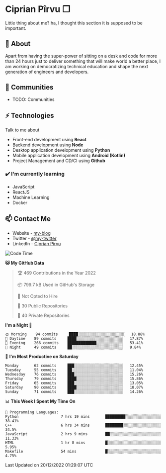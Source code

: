 # Ciprian Pîrvu ❐

Little thing about me? ha, I thought this section it is supposed to be important.

## 🧐 About

Apart from having the super-power of sitting on a desk and code for more than 24 hours just to deliver something that will make world a better place, I am working on democratizing technical education and shape the next generation of engineers and developers.

## 👯 Communities

-   TODO: Communities

## ⚡ Technologies

Talk to me about

-   Front-end development using **React**
-   Backend development using **Node**
-   Desktop application development using **Python**
-   Mobile application development using **Android (Kotlin)**
-   Project Management and CD/CI using **Github**

### ✔️ I'm currently learning

-   JavaScript
-   ReactJS
-   Machine Learning
-   Docker

## 📫 Contact Me

-   Website - [my-blog]()
-   Twitter - [@my-twitter]()
-   LinkedIn - [Ciprian Pîrvu](https://www.linkedin.com/in/p%C3%AErvu-ciprian-cristian-4415991b1/)

<!--START_SECTION:waka-->
![Code Time](http://img.shields.io/badge/Code%20Time-1%2C426%20hrs%2011%20mins-blue)

**🐱 My GitHub Data** 

> 🏆 469 Contributions in the Year 2022
 > 
> 📦 799.7 kB Used in GitHub's Storage 
 > 
> 🚫 Not Opted to Hire
 > 
> 📜 30 Public Repositories 
 > 
> 🔑 40 Private Repositories  
 > 
**I'm a Night 🦉** 

```text
🌞 Morning    94 commits     ████░░░░░░░░░░░░░░░░░░░░░   18.88% 
🌆 Daytime    89 commits     ████░░░░░░░░░░░░░░░░░░░░░   17.87% 
🌃 Evening    266 commits    █████████████░░░░░░░░░░░░   53.41% 
🌙 Night      49 commits     ██░░░░░░░░░░░░░░░░░░░░░░░   9.84%

```
📅 **I'm Most Productive on Saturday** 

```text
Monday       62 commits     ███░░░░░░░░░░░░░░░░░░░░░░   12.45% 
Tuesday      55 commits     ██░░░░░░░░░░░░░░░░░░░░░░░   11.04% 
Wednesday    76 commits     ███░░░░░░░░░░░░░░░░░░░░░░   15.26% 
Thursday     79 commits     ████░░░░░░░░░░░░░░░░░░░░░   15.86% 
Friday       65 commits     ███░░░░░░░░░░░░░░░░░░░░░░   13.05% 
Saturday     90 commits     ████░░░░░░░░░░░░░░░░░░░░░   18.07% 
Sunday       71 commits     ███░░░░░░░░░░░░░░░░░░░░░░   14.26%

```


📊 **This Week I Spent My Time On** 

```text
💬 Programming Languages: 
Python                   7 hrs 19 mins       █████████░░░░░░░░░░░░░░░░   38.41% 
C++                      6 hrs 34 mins       ████████░░░░░░░░░░░░░░░░░   34.5% 
JavaScript               2 hrs 9 mins        ██░░░░░░░░░░░░░░░░░░░░░░░   11.33% 
HTML                     1 hr 8 mins         █░░░░░░░░░░░░░░░░░░░░░░░░   5.95% 
Makefile                 54 mins             █░░░░░░░░░░░░░░░░░░░░░░░░   4.75%

```


 Last Updated on 20/12/2022 01:29:07 UTC
<!--END_SECTION:waka-->
